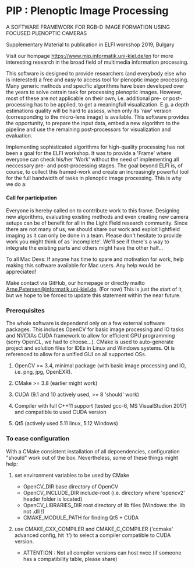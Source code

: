 # PIP : Plenoptic Image Processing
A SOFTWARE FRAMEWORK FOR RGB-D IMAGE FORMATION USING FOCUSED PLENOPTIC CAMERAS

Supplementary Material to publication in ELFI workshop 2019, Bulgary

Visit our hompage https://www.mip.informatik.uni-kiel.de/en for more interesting research in the broad field of multimedia information processing.

This software is designed to provide researchers (and everybody else who is interested) a free and easy to access tool for plenoptic image processing. Many generic methods and specific algorithms have been developed over the years to solve cetrain task for processing plenoptic images. However, most of these are not applicable on their own, i.e. additional pre- or post-processing has to be applied, to get a meaningfull visualization. E.g. a depth estimations quality will be hard to assess, when only its 'raw' version (corresponding to the micro-lens image) is available. This software provides the opportunity, to prepare the input data, embed a new algorithm to the pipeline and use the remaining post-processors for visualization and evaluation.

Implementing sophisticated algorithms for high-quality processing has not been a goal for the ELFI workshop. It was to provide a 'Frame' where everyone can check his/her 'Work' without the need of implementing all neccessary pre- and post-processing stages. The goal beyond ELFI is, of course, to collect this framed-work and create an increasingly powerful tool for the full bandwidth of tasks in plenoptic image processing. This is why we do a:
#### Call for participation
Everyone is hereby called on to contribute work to this frame. Designing new algorithms, evaluating existing methods and even creating new camera setups can be of benefit for all in the Light Field research community. Since there are not many of us, we should share our work and exploit lightfield imaging as it can only be done in a team. Please don't hesitate to provide work you might think of as 'incomplete'. We'll see if there's a way to integrate the existing parts and others might have the other half...

To all Mac Devs: If anyone has time to spare and motivation for work, help making this software available for Mac users. Any help would be appreciated!

Make contact via GitHub, our homepage or directly mailto Arne.Petersen@informatik.uni-kiel.de. (For now) This is just the start of it, but we hope to be forced to update this statement within the near future.

### Prerequisites
The whole software is dependend only on a few external software packages. This includes OpenCV for basic image processing and IO tasks and NVIDIAs CUDA framework to allow for efficient GPU programming (sorry OpenCL, we had to choose...). CMake is used to auto-generate project and solution files for IDEs in Linux and Windows systems. Qt is referenced to allow for a unified GUI on all supported OSs.

1. OpenCV >= 3.4, minimal package (with basic image processing and IO, i.e. png, jpg, OpenEXR).

2. CMake >= 3.8 (earlier might work)

3. CUDA (9.1 and 10 actively used, >= 8 'should' work)

4. Compiler with full C++11 support (tested gcc-6, MS VisualStudion 2017) and compatible to used CUDA version

5. Qt5 (actively used 5.11 linux, 5.12 Windows)

### To ease configuration
With a CMake consistent installation of all depoendencies, configuration "should" work out of the box. Nevertheless, some of these things might help:

1. set environment variables to be used by CMake
   * OpenCV_DIR				base directory of OpenCV
   * OpenCV_INCLUDE_DIR		include-root (i.e. directory where 'opencv2' header folder is located)
   * OpenCV_LIBRARIES_DIR	root directory of lib files (Windows: the .lib not .dll !)
   * CMAKE_MODULE_PATH 		for finding Qt5 + CUDA
   
2. use CMAKE_CXX_COMPILER and CMAKE_C_COMPILER ('ccmake' advanced config, hit 't') to select a compiler compatible to CUDA version.
   * ATTENTION : Not all compiler versions can host nvcc	(if someone has a compatibility table, please share)
